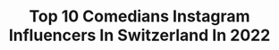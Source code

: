 ---
title: Top 10 Comedians Instagram Influencers In Switzerland In 2022
description: >-
  Find top comedians Instagram influencers in Switzerland in 2022. Most popular hashtags: #comedy #swiss #switzerland #schweiz.
platform: Instagram
hits: 8
text_top: Analyze the top-rated Instagram profiles on inBeat.
text_bottom: Our search engine has 8 Instagram influencers like this in Switzerland for you to pitch.
profiles:
  - username: "fabio_landert"
    fullname: >-
      Fabio Landert
    bio: >-
      Stand-Up Comedian Booking: fabiolandert@brainpool.de
    location: "Switzerland"
    followers: 7551
    engagement: 1155
    commentsToLikes: 0.027779
    id: ck136pf3y7m2y0i19d7lvtio8
    verified: false
    hashtags: "#frenchbulldog, #happy, #swiss, #frenchies"
  - username: "charles_nguela"
    fullname: >-
      Charles Nguela
    bio: >-
      Stand up Comedian🎙 Tour: Helvetia‘s Secret👇🏾
    location: "Switzerland"
    followers: 15450
    engagement: 826
    commentsToLikes: 0.030816
    id: ck136pdpe7lvg0i19vv07piql
    verified: true
    hashtags: "#coronalife, #beiallemrespekt, #socialdistancing, #gotmefuckedup"
  - username: "jonny__fischer"
    fullname: >-
      Jonny Fischer
    bio: >-
      Comedian @cabaretdivertimento 🎭 CEO @zenmove_official 💪🏽
    location: "Switzerland"
    followers: 73613
    engagement: 752
    commentsToLikes: 0.018006
    id: ck6trmkkkzutq0j712z7rbuoq
    verified: true
    hashtags: "#relax, #gaycouple, #capetown, #stayathome"
  - username: "shahak"
    fullname: >-
      Shahak Shapira
    bio: >-
      Comedian/Artist from Berlin. Posts in German + English. Mein Stand-Up Special #GermanHumor zum Download:
    location: "Switzerland"
    followers: 50211
    engagement: 549
    commentsToLikes: 0.042812
    id: ck5q5xj96v10d0i11nibrterq
    verified: true
    hashtags: "#germanhumor, #englishstandup, #shahakskochstudio, #standup3000"
  - username: "ivan_spataro"
    fullname: >-
      Ivan Spataro | Comedy
    bio: >-
      Abonnier mich oder du bekunnsch e Glatze👨🏻‍🦲 🎬 TikTok | ivan_spataro 175k 📺 Youtube | ivan_spataro 🎮 Twitch | ivan_spataro
    location: "Switzerland"
    followers: 27363
    engagement: 431
    commentsToLikes: 0.013781
    id: ck8wd7zerdhls0j78oyxfcldb
    verified: false
    hashtags: "#comedians, #inlovewithswitzerland, #comedyvideos, #comedypost"
  - username: "maetthelglarner"
    fullname: >-
      Matthias Glarner
    bio: >-
      Schwingerkönig - Roi de la lutte 2016 Bsc. und Msc. in Sportwissenschaft
    location: "Switzerland"
    followers: 17164
    engagement: 1469
    commentsToLikes: 0.008559
    id: ck14hn22wb5am0i192wpcphnl
    verified: false
    hashtags: "#leidenschaft, #schwingerk, #happyweekend, #weekend"
  - username: "christarigozzi"
    fullname: >-
      Christa Rigozzi
    bio: >-
      Swiss Presenter- TV Entertainment- Fashion- Host Blogger- 5 Languages- Twins Mom ❤️ Only good vibes! Smile for a happy mood
    location: "Switzerland"
    followers: 48850
    engagement: 134
    commentsToLikes: 0.035238
    id: ck6tpm22bkn0x0j71mxk2scvu
    verified: true
    hashtags: "#interview, #live, #relax, #moments"
  - username: "remoforrer"
    fullname: >-
      Remo Forrer
    bio: >-
      The Voice of Switzerland WINNER😍🎶 #teamnoah ❤️ 18 yrs | Switzerland 🇨🇭| 🎶🎤🎹 Cover Quite miss home👇🏼
    location: "Switzerland"
    followers: 10809
    engagement: 1872
    commentsToLikes: 0.021078
    id: ck9wemnfbkxug0j78mnkkvdjd
    verified: true
    hashtags: "#singer, #thevoice, #swiss, #karaoke"
---